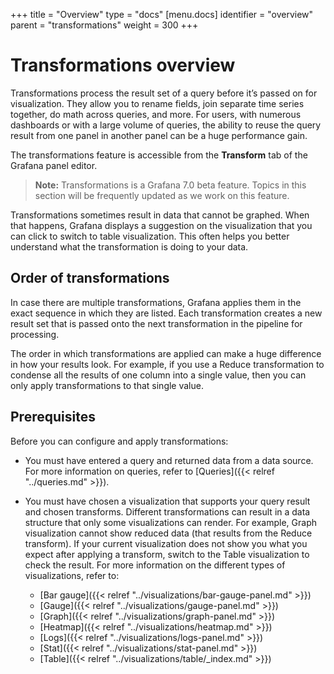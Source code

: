 +++
title = "Overview"
type = "docs"
[menu.docs]
identifier = "overview"
parent = "transformations"
weight = 300
+++

# Transformations overview

Transformations process the result set of a query before it’s passed on for visualization. They allow you to rename fields, join separate time series together, do math across queries, and more. For users, with numerous dashboards or with a large volume of queries, the ability to reuse the query result from one panel in another panel can be a huge performance gain.

The transformations feature is accessible from the **Transform** tab of the Grafana panel editor.

> **Note:** Transformations is a Grafana 7.0 beta feature. Topics in this section will be frequently updated as we work on this feature.

Transformations sometimes result in data that cannot be graphed. When that happens, Grafana displays a suggestion on the visualization that you can click to switch to table visualization. This often helps you better understand what the transformation is doing to your data.

## Order of transformations

In case there are multiple transformations, Grafana applies them in the exact sequence in which they are listed. Each transformation creates a new result set that is passed onto the next transformation in the pipeline for processing.

The order in which transformations are applied can make a huge difference in how your results look. For example, if you use a Reduce transformation to condense all the results of one column into a single value, then you can only apply transformations to that single value.

## Prerequisites

Before you can configure and apply transformations:

- You must have entered a query and returned data from a data source. For more information on queries, refer to [Queries]({{< relref "../queries.md" >}}).
  
- You must have chosen a visualization that supports your query result and chosen transforms. Different transformations can result in a data structure that only some visualizations can render. For example, Graph visualization cannot show reduced data (that results from the Reduce transform). If your current visualization does not show you what you expect after applying a transform, switch to the Table visualization to check the result. For more information on the different types of visualizations, refer to:
  - [Bar gauge]({{< relref "../visualizations/bar-gauge-panel.md" >}})
  - [Gauge]({{< relref "../visualizations/gauge-panel.md" >}})
  - [Graph]({{< relref "../visualizations/graph-panel.md" >}})
  - [Heatmap]({{< relref "../visualizations/heatmap.md" >}})
  - [Logs]({{< relref "../visualizations/logs-panel.md" >}})
  - [Stat]({{< relref "../visualizations/stat-panel.md" >}})
  - [Table]({{< relref "../visualizations/table/_index.md" >}})
